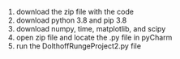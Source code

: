 1. download the zip file with the code
2. download python 3.8 and pip 3.8
3. download numpy, time, matplotlib, and scipy
4. open zip file and locate the .py file in pyCharm
5. run the DolthoffRungeProject2.py file